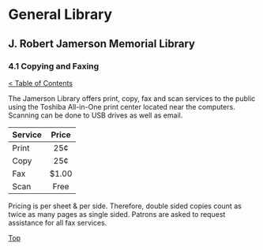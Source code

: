 [0]: ../README.md
[4.1]: copying-and-faxing.md

# General Library
## J. Robert Jamerson Memorial Library
### 4.1 Copying and Faxing
[< Table of Contents][0]

The Jamerson Library offers print, copy, fax and scan services to the public using the Toshiba All-in-One print center located near the computers. Scanning can be done to USB drives as well as email.

| Service | Price |
|:------- |:-----:|
| Print   | 25¢   |
| Copy    | 25¢   |
| Fax     | $1.00 |
| Scan    | Free  |

Pricing is per sheet & per side. Therefore, double sided copies count as twice as many pages as single sided. Patrons are asked to request assistance for all fax services.



[Top][4.1]	